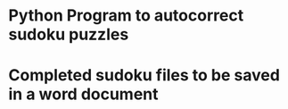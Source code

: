# Python Program to autocorrect sudoku puzzles 
# Completed sudoku files to be saved in a word document
# 
